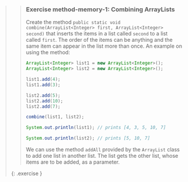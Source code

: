 >> ### Exercise method-memory-1: Combining ArrayLists
>>
>> Create the method `public static void combine(ArrayList<Integer> first, ArrayList<Integer> second)` that inserts the items in a list called `second` to a list called `first`. The order of the items can be anything and the same item can appear in the list more than once. An example on using the method:
>>
>>```java
>> ArrayList<Integer> list1 = new ArrayList<Integer>();
>> ArrayList<Integer> list2 = new ArrayList<Integer>();
>>
>> list1.add(4);
>> list1.add(3);
>>
>> list2.add(5);
>> list2.add(10);
>> list2.add(7);
>>
>> combine(list1, list2);
>>
>> System.out.println(list1); // prints [4, 3, 5, 10, 7]
>>
>> System.out.println(list2); // prints [5, 10, 7]
>>```
>>
>> We can use the method `addAll` provided by the `ArrayList` class to add one list in another list. The list gets the other list, whose items are to be added, as a parameter.
>>
>{: .exercise }